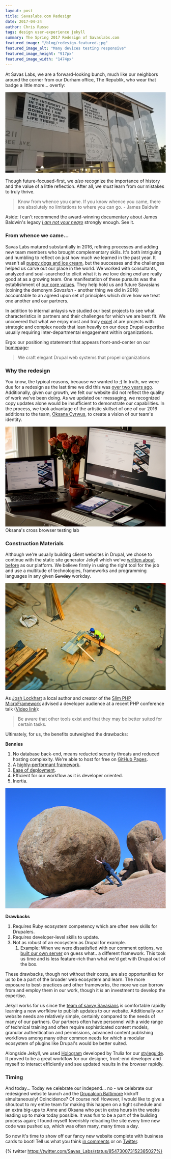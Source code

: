 ```yaml
---
layout: post
title: Savaslabs.com Redesign
date: 2017-04-24
author: Chris Russo
tags: design user-experience jekyll
summary: The Spring 2017 Redesign of Savaslabs.com
featured_image: "/blog/redesign-featured.jpg"
featured_image_alt: "Many devices testing responsive"
featured_image_height: "917px"
featured_image_width: "1474px"
---
```


At Savas Labs, we are a forward-looking bunch, much like our neighbors around the corner from our Durham office, The Republik, who wear that badge a little more... overtly:

<img src="/assets/img/blog/the-republik-building.jpg" alt="Front of The Republik building">

Though future-focused-first, we _also_ recognize the importance of history and the value of a little reflection. After all, we  _must_ learn from our mistakes to truly thrive.

> Know from whence you came. If you know whence you came, there are absolutely no limitations to where you can go. - James Baldwin

Aside: I can't recommend the award-winning documentary about James Baldwin's legacy [_I am not your negro_](http://www.iamnotyournegrofilm.com/) strongly enough. See it.

### From whence we came...
Savas Labs matured substantially in 2016, refining processes and adding new team members who brought complementary skills. It's both intriguing and humbling to reflect on just how much we learned in the past year. It wasn't all [puppy dogs and ice cream](https://www.google.com/search?biw=1524&bih=979&tbm=isch&sa=1&q=puppy+dogs+and+ice+cream&oq=puppy+dogs+and+ice+cream), but the successes and the challenges helped us carve out our place in the world. We worked with consultants, analyzed and soul-searched to elicit what it is we love doing _and_ are really good at as a growing team. One manifestation of these pursuits was the establishment of [our core values](/company/mission-and-values/). They help hold us and future Savasians (coining the demonym _Savasian_ - another thing we did in 2016) accountable to an agreed upon set of principles which drive how we treat one another and our partners.

In addition to internal anlaysis we studied our best projects to see what characteristics in partners and their challenges for which we are best fit. We uncovered that what we enjoy most and truly [excel](/company/mission-and-values/#excel) at are projects with strategic and complex needs that lean heavily on our deep Drupal expertise usually requiring inter-departmental engagement within organizations.

Ergo: our positioning statement that appears front-and-center on our [homepage](/):

> We craft elegant Drupal web systems that propel organizations

### Why the redesign

You know, the typical reasons, because we wanted to ;) In truth, we were due for a redesign as the last time we did this was [over two years ago](/2015/04/01/building-our-site.html). Additionally, given our growth, we felt our website did not reflect the quality of work we've been doing. As we updated our messaging, we recognized copy updates alone would be insufficient to demonstrate our capabilities. In the process, we took advantage of the artistic skillset of one of our 2016 additions to the team, [Oksana Cyrwus](/company/oksana-cyrwus/), to create a vision of our team's identity.

<img src="/assets/img/blog/cross-browser-testing-lab-redesign-2017.jpg" alt="Many devices testing responsive">
<span class="caption">Oksana's cross browser testing lab</span>

### Construction Materials

Although we're usually building client websites in Drupal, we chose to continue with the static site generator Jekyll which we've [written about before](/blog/tag/jekyll/) as our platform. We believe firmly in using the right tool for the job and use a multitude of technologies, frameworks and programming languages in any given <s>Sunday</s> workday.

<img src="/assets/img/blog/construction.jpg" class="blog-image-large" alt="Man cutting wood">

As [Josh Lockhart](https://twitter.com/codeguy) a local author and creator of the [Slim PHP MicroFramework](https://www.slimframework.com/) advised a developer audience at a recent PHP conference talk ([Video link](https://youtu.be/hH4HyfXiH9Y?t=924)):

> Be aware that other tools exist and that they may be better suited for certain tasks.

Ultimately, for us, the benefits outweighed the drawbacks:

**Bennies**

1. No database back-end, means reducted security threats and reduced hosting complexity. We're able to host for free on [GitHub Pages](https://pages.github.com/).
1. A [highly-performant framework](/2016/10/19/optimizing-jekyll-with-gulp.html).
1. [Ease of deployment](/2016/10/25/deploy-jekyll-with-travis.html).
1. Efficient for our workflow as it is developer oriented.
1. Inertia.

<img src="/assets/img/blog/inertia.jpg" class="blog-image-large" alt="man pushing a rock: inertia">

**Drawbacks**

1. Requires Ruby ecosystem competency which are often new skills for Drupalers.
1. Requires developer-level skills to update.
1. Not as robust of an ecosystem as Drupal for example.
    1. Example: When we were dissatisfied with our comment options, we [built our own server](/2016/04/20/squabble-comments.html) on guess what.. a different framework. This took us time and is less feature-rich than what we'd get with Drupal out of the box.

These drawbacks, though not without their costs, are also opportunities for us to be a part of the broader web ecosystem and learn. The more exposure to best-practices and other frameworks, the more we can borrow from and employ them in our work, though it _is_ an investment to develop the expertise.

Jekyll works for us since the [team of savvy Savasians](/company#team) is comfortable rapidly learning a new worfklow to publish updates to our website. Additionally our website needs are relatively simple, certainly compared to the needs of many of our partners. Our partners often have personnel with a wide range of technical training and often require sophisticated content models, granular authentication and permissions, advanced content publishing workflows among many other common needs for which a modular ecosystem of plugins like Drupal's would be better suited.

Alongside Jekyll, we used [Hologram](http://trulia.github.io/hologram/) developed by Trulia for our [styleguide](/styleguide). It proved to be a great worklfow for our designer, front-end developer and myself to interact efficiently and see updated results in the browser rapidly.

### Timing

And today... Today we celebrate our independ... no - we celebrate our redesigned website launch and the [Drupalcon Baltimore](https://events.drupal.org/baltimore2017) kickoff simultaneously! Coincidence? Of course not! However, I would like to give a shoutout to my entire team for making this happen on a tight schedule and an extra big-ups to Anne and Oksana who put in extra hours in the weeks leading up to make today possible. It was fun to be a part of the building process again; I found myself feverishly reloading the site every time new code was pushed up, which was often many, many times a day.

So now it's time to show off our fancy new website complete with business cards to boot! Tell us what you think [in comments](#js-expander-trigger) or on [Twitter](https://twitter.com/intent/tweet?text=We%20think%20the%20redesign%20is%20likely,%20nay,%20probable,%20to%20bring%20about%20world%20peace%20%F0%9F%8C%8F%20%E2%98%AE%EF%B8%8F%20Congrats%20%40Savas_Labs%21&source=webclient).

{% twitter https://twitter.com/Savas_Labs/status/854730073152385027%}



